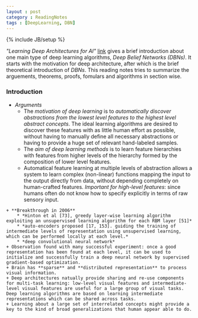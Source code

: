 ```yaml
---
layout : post
category : ReadingNotes
tags : [DeepLearning, DBN]
---
```

{% include JB/setup %}

*"Learning Deep Architectures for AI"* [link](http://www.iro.umontreal.ca/~bengioy/papers/ftml_book.pdf) gives a brief introduction about one main type of deep learning algorithms, *Deep Belief Networks (DBNs)*. It starts with the motivation for deep architecture, after which is the brief theoretical introduction of *DBNs*. This reading notes tries to summarize the arguements, theorems, proofs, fomulars and algorithms in section wise.


### Introduction
 
- *Arguments*
    + The *motivation of deep learning* is to *automatically discover abstractions from the lowest level features to the highest level abstract concepts*. The ideal learning algorithms are desired to discover these features with as little human effort as possible, without having to manually define all necessary abstractions or having to provide a huge set of relevant hand-labeled samples.
    + The *aim of deep learning methods* is to learn feature hierarchies with features from higher levels of the hierarchy formed by the composition of lower level features.
    + Automatical feature learning at multiple levels of abstraction allows a system to learn complex (non-linear) functions mapping the input to the output directly from data, without depending completely on human-crafted features. *Important for high-level features*: since humans often do not know how to specify explicitly in terms of raw sensory input.
<!--more-->
    + **Breakthrough in 2006**
        * *Hinton et al [73], greedy layer-wise learning algorithm exploiting an unsupervised learning algorithm for each RBM layer [51]*
        * *auto-encoders proposed [17, 153]. guiding the training of intermediate levels of representation using unsupervised learning, which can be performed locally at each level.*
        * *deep convolutional neural network*
    + Observation found with many successful experiment: once a good representation has been found at each level, it can be used to initialize and successfully train a deep neural network by supervised gradient-based optimization.
    + Brain has **sparse** and **distributed representation** to process visual information.
    + Deep architectures natually provide sharing and re-use components for multi-task learning: low-level visual features and intermediate-level visual features are useful for a large group of visual tasks. Deep learning algorithms are based on learning intermediate representations which can be shared across tasks.
    + Learning about a large set of interrelated concepts might provide a key to the kind of broad generalizations that human appear able to do.